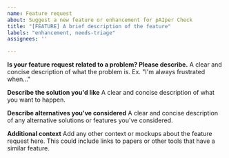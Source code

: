 ```yaml
---
name: Feature request
about: Suggest a new feature or enhancement for pAIper Check
title: "[FEATURE] A brief description of the feature"
labels: "enhancement, needs-triage"
assignees: ''

---
```


**Is your feature request related to a problem? Please describe.**
A clear and concise description of what the problem is. Ex. "I'm always frustrated when..."

**Describe the solution you'd like**
A clear and concise description of what you want to happen.

**Describe alternatives you've considered**
A clear and concise description of any alternative solutions or features you've considered.

**Additional context**
Add any other context or mockups about the feature request here. This could include links to papers or other tools that have a similar feature.
